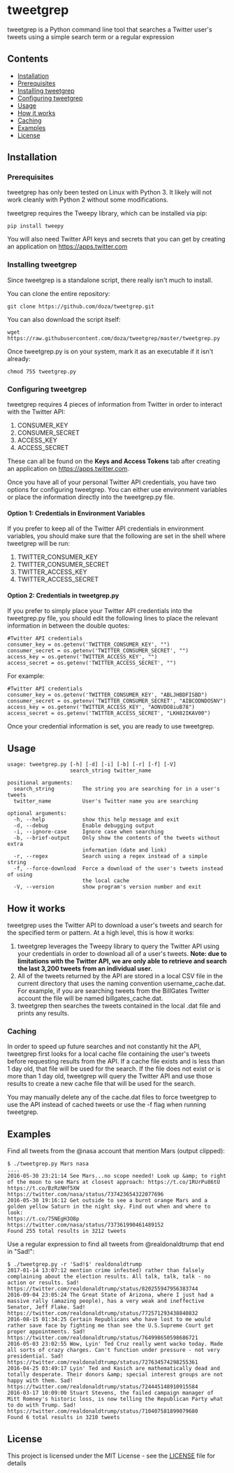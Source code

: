 # tweetgrep

tweetgrep is a Python command line tool that searches a Twitter user's tweets using a simple search term or a regular expression

## Contents
* [Installation](#installation)
 * [Prerequisites](#prerequisites)
 * [Installing tweetgrep](#installingtweetgrep)
 * [Configuring tweetgrep](#configuringtweetgrep)
* [Usage](#usage)
* [How it works](#howitworks)
 * [Caching](#caching)
* [Examples](#examples)
* [License](#license)
 
<a name="installation"></a>
## Installation

<a name="prerequisites"></a>
### Prerequisites

tweetgrep has only been tested on Linux with Python 3. It likely will not work cleanly with Python 2 without some modifications.

tweetgrep requires the Tweepy library, which can be installed via pip:

```
pip install tweepy
```

You will also need Twitter API keys and secrets that you can get by creating an application on https://apps.twitter.com 

<a name="installingtweetgrep"></a>
### Installing tweetgrep

Since tweetgrep is a standalone script, there really isn't much to install.

You can clone the entire repository:

```
git clone https://github.com/doza/tweetgrep.git
```

You can also download the script itself:

```
wget https://raw.githubusercontent.com/doza/tweetgrep/master/tweetgrep.py
```

Once tweetgrep.py is on your system, mark it as an executable if it isn't already:

```
chmod 755 tweetgrep.py
```

<a name="configuringtweetgrep"></a>
### Configuring tweetgrep

tweetgrep requires 4 pieces of information from Twitter in order to interact with the Twitter API:

1. CONSUMER_KEY
2. CONSUMER_SECRET
3. ACCESS_KEY
4. ACCESS_SECRET

These can all be found on the **Keys and Access Tokens** tab after creating an application on https://apps.twitter.com.

Once you have all of your personal Twitter API credentials, you have two options for configuring tweetgrep.  You can either use environment variables or place the information directly into the tweetgrep.py file.

#### Option 1: Credentials in Environment Variables

If you prefer to keep all of the Twitter API credentials in environment variables, you should make sure that the following are set in the shell where tweetgrep will be run:

1. TWITTER_CONSUMER_KEY
2. TWITTER_CONSUMER_SECRET
3. TWITTER_ACCESS_KEY
4. TWITTER_ACCESS_SECRET

#### Option 2: Credentials in tweetgrep.py

If you prefer to simply place your Twitter API credentials into the tweetgrep.py file, you should edit the following lines to place the relevant information in between the double quotes:

```
#Twitter API credentials
consumer_key = os.getenv('TWITTER_CONSUMER_KEY', "")
consumer_secret = os.getenv('TWITTER_CONSUMER_SECRET', "")
access_key = os.getenv('TWITTER_ACCESS_KEY', "")
access_secret = os.getenv('TWITTER_ACCESS_SECRET', "")
```

For example:

```
#Twitter API credentials
consumer_key = os.getenv('TWITTER_CONSUMER_KEY', "ABLJHBDFISBD")
consumer_secret = os.getenv('TWITTER_CONSUMER_SECRET', "AIBCODNDOSNV")
access_key = os.getenv('TWITTER_ACCESS_KEY', "AONVDO8iuB78")
access_secret = os.getenv('TWITTER_ACCESS_SECRET', "LKH82IKAV00")
```

Once your credential information is set, you are ready to use tweetgrep.

<a name="usage"></a>
## Usage

```
usage: tweetgrep.py [-h] [-d] [-i] [-b] [-r] [-f] [-V]
                    search_string twitter_name

positional arguments:
  search_string         The string you are searching for in a user's tweets
  twitter_name          User's Twitter name you are searching

optional arguments:
  -h, --help            show this help message and exit
  -d, --debug           Enable debugging output
  -i, --ignore-case     Ignore case when searching
  -b, --brief-output    Only show the contents of the tweets without extra
                        information (date and link)
  -r, --regex           Search using a regex instead of a simple string
  -f, --force-download  Force a download of the user's tweets instead of using
                        the local cache
  -V, --version         show program's version number and exit
```

<a name="howitworks"></a>
## How it works

tweetgrep uses the Twitter API to download a user's tweets and search for the specified term or pattern.  At a high level, this is how it works:

1. tweetgrep leverages the Tweepy library to query the Twitter API using your credentials in order to download all of a user's tweets. **Note: due to limitations with the Twitter API, we are only able to retrieve and search the last 3,200 tweets from an individual user.**
2. All of the tweets returned by the API are stored in a local CSV file in the current directory that uses the naming convention username_cache.dat. For example, if you are searching tweets from the BillGates Twitter account the file will be named billgates_cache.dat.
3. tweetgrep then searches the tweets contained in the local .dat file and prints any results.

<a name="caching"></a>
### Caching

In order to speed up future searches and not constantly hit the API, tweetgrep first looks for a local cache file containing the user's tweets before requesting results from the API.  If a cache file exists and is less than 1 day old, that file will be used for the search.  If the file does not exist or is more than 1 day old, tweetgrep will query the Twitter API and use those results to create a new cache file that will be used for the search.

You may manually delete any of the cache.dat files to force tweetgrep to use the API instead of cached tweets or use the -f flag when running tweetgrep.

<a name="examples"></a>
## Examples

Find all tweets from the @nasa account that mention Mars (output clipped):
```
$ ./tweetgrep.py Mars nasa
....
2016-05-30 23:21:14	See Mars...no scope needed! Look up &amp; to right of the moon to see Mars at closest approach: https://t.co/1RUrPu86tU https://t.co/BzRzNHf5XW
https://twitter.com/nasa/status/737423654322077696
2016-05-30 19:16:12	Get outside to see a burnt orange Mars and a golden yellow Saturn in the night sky. Find out when and where to look:
https://t.co/75NEgH3O8p
https://twitter.com/nasa/status/737361990461489152
Found 255 total results in 3212 tweets
```

Use a regular expression to find all tweets from @realdonaldtrump that end in "Sad!":
```
$ ./tweetgrep.py -r 'Sad!$' realdonaldtrump
2017-01-14 13:07:12	mention crime infested) rather than falsely complaining about the election results. All talk, talk, talk - no action or results. Sad!
https://twitter.com/realdonaldtrump/status/820255947956383744
2016-09-04 23:05:24	The Great State of Arizona, where I just had a massive rally (amazing people), has a very weak and ineffective Senator, Jeff Flake. Sad!
https://twitter.com/realdonaldtrump/status/772571293438840832
2016-08-15 01:34:25	Certain Republicans who have lost to me would rather save face by fighting me than see the U.S.Supreme Court get proper appointments. Sad!
https://twitter.com/realdonaldtrump/status/764998650598686721
2016-05-03 23:02:55	Wow, Lyin' Ted Cruz really went wacko today. Made all sorts of crazy charges. Can't function under pressure - not very presidential. Sad!
https://twitter.com/realdonaldtrump/status/727634574298255361
2016-04-25 03:49:17	Lyin' Ted and Kasich are mathematically dead and totally desperate. Their donors &amp; special interest groups are not happy with them. Sad!
https://twitter.com/realdonaldtrump/status/724445148910915584
2016-03-17 10:09:00	Stuart Stevens, the failed campaign manager of Mitt Romney's historic loss, is now telling the Republican Party what to do with Trump. Sad!
https://twitter.com/realdonaldtrump/status/710407581899079680
Found 6 total results in 3210 tweets
```

<a name="license"></a>
## License

This project is licensed under the MIT License - see the [LICENSE](LICENSE) file for details
